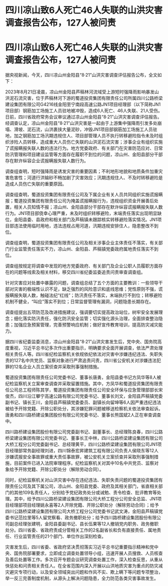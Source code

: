 # 四川凉山致6人死亡46人失联的山洪灾害调查报告公布，127人被问责

# 四川凉山致6人死亡46人失联的山洪灾害调查报告公布，127人被问责

据央视新闻，今天，四川凉山州金阳县“8·21”山洪灾害调查评估报告公布，全文如下：

2023年8月21日凌晨，凉山州金阳县芦稿林河流域受上游短时强降雨影响暴发山洪泥石流灾害，位于芦稿林河下游的蜀道投资集团有限责任公司所属四川公路桥梁建设集团有限公司G4216线金阳至宁南段高速公路JN1项目经理部（以下简称JN1项目部）钢筋加工场施工人员驻地被冲毁，造成6人死亡、46人失联、21人受伤。日前，四川省政府常务会议审议通过凉山州金阳县“8·21”山洪灾害调查评估报告。经调查认定，凉山州金阳县“8·21”山洪灾害是一起由于上游集中强降雨引发多处崩塌、滑坡、泥石流，山洪裹挟大量泥砂，冲毁JN1项目部钢筋加工场施工人员驻地，加之钢筋加工场汛期违规住人、项目部管理人员不执行转移避险指令未及时组织涉险人员转移，造成重大人员伤亡失联的山洪泥石流灾害；涉事企业有组织实施了谎报瞒报失联人数的违法行为。地方党委政府、有关部门在灾害防范应对、日常防汛管理和项目建设监管等方面存在履职不到位的问题，凉山州、金阳县部分干部存在默许纵容企业谎报瞒报失联人数行为。

调查组查明，短时强降雨是诱发灾害的重要因素；不利地形地貌和地质条件加重灾害危害性；河道行洪输砂不畅加剧了灾害效应；汛期违规住人、不及时转移避险是造成人员伤亡失联的重要原因。

调查组查明，蜀道投资集团有限责任公司及下属企业有关人员共同组织实施谎报瞒报；蜀道投资集团有限责任公司为掩盖谎报瞒报行为，违规组织资金开展善后处置，相关人员知情不报；凉山州、金阳县部分干部存在默许纵容谎报瞒报失联人数行为。JN1项目部侥幸心理严重，未及时组织转移避险，末端责任落实出现明显缺位，金阳县委、县政府和相关部门及芦稿镇未跟踪核实转移避险落实情况。JN1项目部违法使用临时用地，违法违规占用河道，汛期违规安排住人，隐患整改不到位。

调查组查明，蜀道投资集团有限责任公司及相关涉事企业主体责任不落实，有关部门行业监管责任落实不力，凉山州、金阳县、芦稿镇党委政府属地责任落实不到位。

调查组按规定将调查中发现的地方党委政府、有关部门及企业公职人员履职方面存在的问题等线索及相关材料，移交四川省纪委监委追责问责审查调查组。

针对灾害应对处置中暴露的问题，调查组总结了五个方面的主要教训：一些领导干部对灾害的极端性认识不足，缺乏强烈的风险意识和底线思维；党性原则不强，谎报瞒报失联人数，触碰法纪“红线”；防汛责任不落实，末端执行不到位；转移避险机制不健全，“叫应”落实不到位；日常监督管理有漏洞，问题隐患长期存在。

调查组提出五项防范及改进措施建议，强调要切实提高政治站位，树牢安全发展理念；细化落实防汛责任，强化防汛安全监管；切实强化源头治理，全面排查整治隐患；加强应急预案管理，完善预警响应机制；做好宣传教育培训，提高防灾减灾能力。

据四川省纪委监委消息，凉山州金阳县“8·21”山洪灾害发生后，党中央、国务院高度重视，习近平总书记多次作出重要指示，明确要求全面开展调查，依法严肃处理相关责任人等。四川省纪检监察机关依规依纪依法对灾害中涉嫌违纪违法、失职失责的127名中共党员、监察对象进行严肃追责问责，四川省公安机关对涉嫌违法犯罪的12名企业人员立案侦查并采取刑事强制措施。

蜀道投资集团有限责任公司党委书记、董事长唐勇，金阳县委书记方凤华等8人被纪检监察机关立案审查调查并采取留置措施。其中，方凤华和蜀道投资集团有限责任公司总工程师陈其学，蜀道投资集团有限责任公司安全环保与应急管理部部长宋俊杰，四川沿江攀宁高速公路有限公司党委书记、董事长刘文，金阳县芦稿镇党委副书记、镇长王川，金阳县芦稿镇党委委员、副镇长向留坤等6人因严重违纪违法被给予开除党籍、开除公职处分，其涉嫌犯罪问题被移送检察机关依法审查起诉。唐勇和四川路桥建设集团股份有限公司党委书记、董事长熊国斌2人正在审查调查中。

四川路桥建设集团股份有限公司党委副书记、副董事长、总经理陈良春，四川公路桥梁建设集团有限公司党委书记、董事长王中林，四川公路桥梁建设集团有限公司大桥工程分公司党委副书记、总经理黄平，四川公路桥梁建设集团有限公司JN1项目经理部常务副经理刘进，四川锦泰宏昇建筑工程有限公司负责人侯晓东等12人涉嫌谎报安全事故罪或重大责任事故罪，被公安机关立案侦查并采取刑事强制措施，目前案件已进入法院审理程序。纪检监察机关对其中10名中共党员、监察对象给予开除党籍、开除公职处分（解除劳动合同）。

同时，纪检监察机关对山洪灾害中存在违纪违法、失职失责问题的蜀道投资集团有限责任公司及其下属公司，凉山州、金阳县党委、政府及其相关部门，省直相关部门的其他109名责任人，分别给予党纪政务处分或诫勉、责令检查、批评教育等处理。其中，给予四川公路桥梁建设集团有限公司大桥工程分公司安全总监、JN1项目经理部项目经理姚永喜等2人开除党籍、开除公职处分（解除劳动合同）；给予四川公路桥梁建设集团有限公司大桥工程分公司党委书记武文涛，金阳县芦稿镇党委书记范拉里等5人留党察看、政务撤职处分；给予四川路桥建设集团股份有限公司副总经理张建明，金阳县委副书记、县长伍果等12人撤销党内职务、政务撤职处分。四川省委、省政府责成分管相关工作的2名副省长和负有直接责任、属地责任、行业监管责任的21个部门、单位作出深刻检查。

灾害发生后，四川省委、省政府坚决贯彻落实习近平总书记重要指示精神和党中央、国务院部署要求，立即成立调查处置领导小组，迅速开展人员搜救、人员核查及善后处置等工作。多次召开专题会议研究调查处置工作，深入检查反思，从重从快惩处和问责相关责任人。在全省范围内深入开展以山洪地质灾害为重点的防灾减灾避灾专项行动，以及安全领域突出问题和作风不实、欺上瞒下等问题专项整治，举一反三完善制度机制，从源头上解决问题隐患，全力防范各类灾害事故发生。

